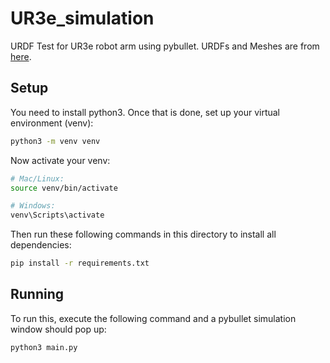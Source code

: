 # UR3e_simulation
URDF Test for UR3e robot arm using pybullet. URDFs and Meshes are from [here](https://github.com/Daniella1/urdf_files_dataset/blob/main/urdf_files/ros-industrial/xacro_generated/universal_robots/ur_description/urdf/ur3e.urdf).

## Setup

You need to install python3. Once that is done, set up your virtual environment (venv):

```bash
python3 -m venv venv
```

Now activate your venv:

```bash
# Mac/Linux:
source venv/bin/activate

# Windows:
venv\Scripts\activate
```

Then run these following commands in this directory to install all dependencies:

```bash
pip install -r requirements.txt
```

## Running

To run this, execute the following command and a pybullet simulation window should pop up:
```bash
python3 main.py
```
